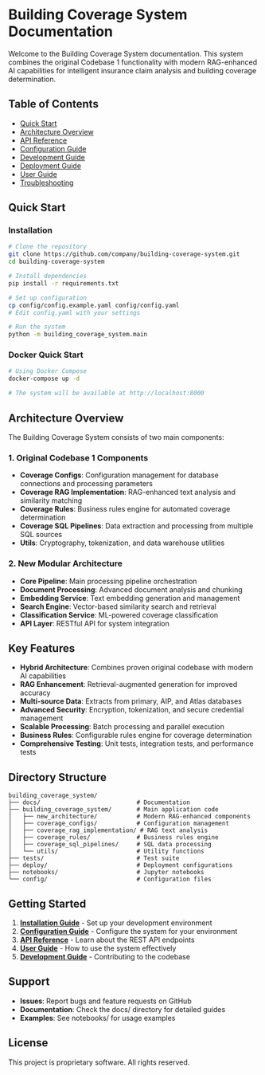 # Building Coverage System Documentation

Welcome to the Building Coverage System documentation. This system combines the original Codebase 1 functionality with modern RAG-enhanced AI capabilities for intelligent insurance claim analysis and building coverage determination.

## Table of Contents

- [Quick Start](#quick-start)
- [Architecture Overview](#architecture-overview)
- [API Reference](#api-reference)
- [Configuration Guide](#configuration-guide)
- [Development Guide](#development-guide)
- [Deployment Guide](#deployment-guide)
- [User Guide](#user-guide)
- [Troubleshooting](#troubleshooting)

## Quick Start

### Installation

```bash
# Clone the repository
git clone https://github.com/company/building-coverage-system.git
cd building-coverage-system

# Install dependencies
pip install -r requirements.txt

# Set up configuration
cp config/config.example.yaml config/config.yaml
# Edit config.yaml with your settings

# Run the system
python -m building_coverage_system.main
```

### Docker Quick Start

```bash
# Using Docker Compose
docker-compose up -d

# The system will be available at http://localhost:8000
```

## Architecture Overview

The Building Coverage System consists of two main components:

### 1. Original Codebase 1 Components
- **Coverage Configs**: Configuration management for database connections and processing parameters
- **Coverage RAG Implementation**: RAG-enhanced text analysis and similarity matching
- **Coverage Rules**: Business rules engine for automated coverage determination
- **Coverage SQL Pipelines**: Data extraction and processing from multiple SQL sources
- **Utils**: Cryptography, tokenization, and data warehouse utilities

### 2. New Modular Architecture
- **Core Pipeline**: Main processing pipeline orchestration
- **Document Processing**: Advanced document analysis and chunking
- **Embedding Service**: Text embedding generation and management
- **Search Engine**: Vector-based similarity search and retrieval
- **Classification Service**: ML-powered coverage classification
- **API Layer**: RESTful API for system integration

## Key Features

- **Hybrid Architecture**: Combines proven original codebase with modern AI capabilities
- **RAG Enhancement**: Retrieval-augmented generation for improved accuracy
- **Multi-source Data**: Extracts from primary, AIP, and Atlas databases
- **Advanced Security**: Encryption, tokenization, and secure credential management
- **Scalable Processing**: Batch processing and parallel execution
- **Business Rules**: Configurable rules engine for coverage determination
- **Comprehensive Testing**: Unit tests, integration tests, and performance tests

## Directory Structure

```
building_coverage_system/
├── docs/                           # Documentation
├── building_coverage_system/       # Main application code
│   ├── new_architecture/           # Modern RAG-enhanced components
│   ├── coverage_configs/           # Configuration management
│   ├── coverage_rag_implementation/ # RAG text analysis
│   ├── coverage_rules/             # Business rules engine
│   ├── coverage_sql_pipelines/     # SQL data processing
│   └── utils/                      # Utility functions
├── tests/                          # Test suite
├── deploy/                         # Deployment configurations
├── notebooks/                      # Jupyter notebooks
└── config/                         # Configuration files
```

## Getting Started

1. **[Installation Guide](installation.md)** - Set up your development environment
2. **[Configuration Guide](configuration.md)** - Configure the system for your environment
3. **[API Reference](api-reference.md)** - Learn about the REST API endpoints
4. **[User Guide](user-guide.md)** - How to use the system effectively
5. **[Development Guide](development.md)** - Contributing to the codebase

## Support

- **Issues**: Report bugs and feature requests on GitHub
- **Documentation**: Check the docs/ directory for detailed guides
- **Examples**: See notebooks/ for usage examples

## License

This project is proprietary software. All rights reserved.